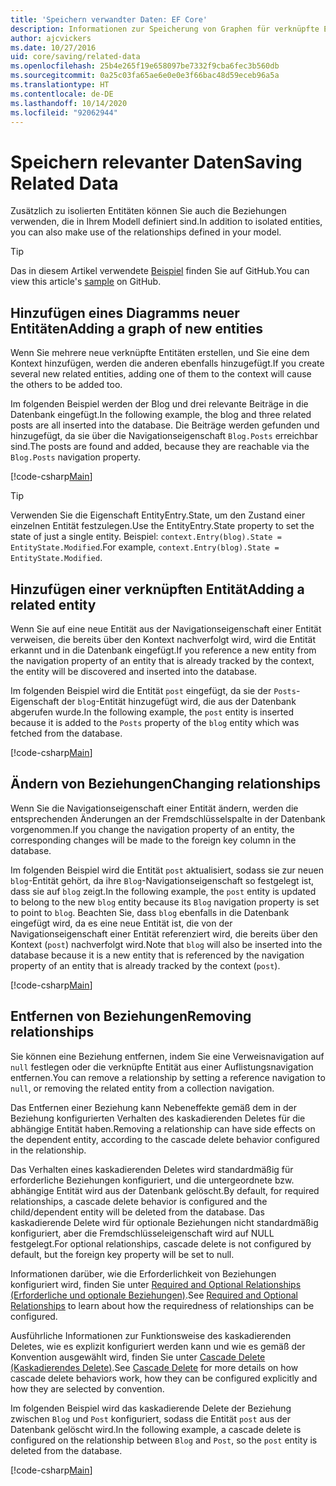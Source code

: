 ```yaml
---
title: 'Speichern verwandter Daten: EF Core'
description: Informationen zur Speicherung von Graphen für verknüpfte Entitäten und Verwaltung von Beziehungen in Entity Framework Core
author: ajcvickers
ms.date: 10/27/2016
uid: core/saving/related-data
ms.openlocfilehash: 25b4e265f19e658097be7332f9cba6fec3b560db
ms.sourcegitcommit: 0a25c03fa65ae6e0e0e3f66bac48d59eceb96a5a
ms.translationtype: HT
ms.contentlocale: de-DE
ms.lasthandoff: 10/14/2020
ms.locfileid: "92062944"
---
```

# <a name="saving-related-data"></a><span data-ttu-id="ca924-103">Speichern relevanter Daten</span><span class="sxs-lookup"><span data-stu-id="ca924-103">Saving Related Data</span></span>

<span data-ttu-id="ca924-104">Zusätzlich zu isolierten Entitäten können Sie auch die Beziehungen verwenden, die in Ihrem Modell definiert sind.</span><span class="sxs-lookup"><span data-stu-id="ca924-104">In addition to isolated entities, you can also make use of the relationships defined in your model.</span></span>

> [!TIP]  
> <span data-ttu-id="ca924-105">Das in diesem Artikel verwendete [Beispiel](https://github.com/dotnet/EntityFramework.Docs/tree/master/samples/core/Saving/RelatedData/) finden Sie auf GitHub.</span><span class="sxs-lookup"><span data-stu-id="ca924-105">You can view this article's [sample](https://github.com/dotnet/EntityFramework.Docs/tree/master/samples/core/Saving/RelatedData/) on GitHub.</span></span>

## <a name="adding-a-graph-of-new-entities"></a><span data-ttu-id="ca924-106">Hinzufügen eines Diagramms neuer Entitäten</span><span class="sxs-lookup"><span data-stu-id="ca924-106">Adding a graph of new entities</span></span>

<span data-ttu-id="ca924-107">Wenn Sie mehrere neue verknüpfte Entitäten erstellen, und Sie eine dem Kontext hinzufügen, werden die anderen ebenfalls hinzugefügt.</span><span class="sxs-lookup"><span data-stu-id="ca924-107">If you create several new related entities, adding one of them to the context will cause the others to be added too.</span></span>

<span data-ttu-id="ca924-108">Im folgenden Beispiel werden der Blog und drei relevante Beiträge in die Datenbank eingefügt.</span><span class="sxs-lookup"><span data-stu-id="ca924-108">In the following example, the blog and three related posts are all inserted into the database.</span></span> <span data-ttu-id="ca924-109">Die Beiträge werden gefunden und hinzugefügt, da sie über die Navigationseigenschaft `Blog.Posts` erreichbar sind.</span><span class="sxs-lookup"><span data-stu-id="ca924-109">The posts are found and added, because they are reachable via the `Blog.Posts` navigation property.</span></span>

[!code-csharp[Main](../../../samples/core/Saving/RelatedData/Sample.cs#AddingGraphOfEntities)]

> [!TIP]  
> <span data-ttu-id="ca924-110">Verwenden Sie die Eigenschaft EntityEntry.State, um den Zustand einer einzelnen Entität festzulegen.</span><span class="sxs-lookup"><span data-stu-id="ca924-110">Use the EntityEntry.State property to set the state of just a single entity.</span></span> <span data-ttu-id="ca924-111">Beispiel: `context.Entry(blog).State = EntityState.Modified`.</span><span class="sxs-lookup"><span data-stu-id="ca924-111">For example, `context.Entry(blog).State = EntityState.Modified`.</span></span>

## <a name="adding-a-related-entity"></a><span data-ttu-id="ca924-112">Hinzufügen einer verknüpften Entität</span><span class="sxs-lookup"><span data-stu-id="ca924-112">Adding a related entity</span></span>

<span data-ttu-id="ca924-113">Wenn Sie auf eine neue Entität aus der Navigationseigenschaft einer Entität verweisen, die bereits über den Kontext nachverfolgt wird, wird die Entität erkannt und in die Datenbank eingefügt.</span><span class="sxs-lookup"><span data-stu-id="ca924-113">If you reference a new entity from the navigation property of an entity that is already tracked by the context, the entity will be discovered and inserted into the database.</span></span>

<span data-ttu-id="ca924-114">Im folgenden Beispiel wird die Entität `post` eingefügt, da sie der `Posts`-Eigenschaft der `blog`-Entität hinzugefügt wird, die aus der Datenbank abgerufen wurde.</span><span class="sxs-lookup"><span data-stu-id="ca924-114">In the following example, the `post` entity is inserted because it is added to the `Posts` property of the `blog` entity which was fetched from the database.</span></span>

[!code-csharp[Main](../../../samples/core/Saving/RelatedData/Sample.cs#AddingRelatedEntity)]

## <a name="changing-relationships"></a><span data-ttu-id="ca924-115">Ändern von Beziehungen</span><span class="sxs-lookup"><span data-stu-id="ca924-115">Changing relationships</span></span>

<span data-ttu-id="ca924-116">Wenn Sie die Navigationseigenschaft einer Entität ändern, werden die entsprechenden Änderungen an der Fremdschlüsselspalte in der Datenbank vorgenommen.</span><span class="sxs-lookup"><span data-stu-id="ca924-116">If you change the navigation property of an entity, the corresponding changes will be made to the foreign key column in the database.</span></span>

<span data-ttu-id="ca924-117">Im folgenden Beispiel wird die Entität `post` aktualisiert, sodass sie zur neuen `blog`-Entität gehört, da ihre `Blog`-Navigationseigenschaft so festgelegt ist, dass sie auf `blog` zeigt.</span><span class="sxs-lookup"><span data-stu-id="ca924-117">In the following example, the `post` entity is updated to belong to the new `blog` entity because its `Blog` navigation property is set to point to `blog`.</span></span> <span data-ttu-id="ca924-118">Beachten Sie, dass `blog` ebenfalls in die Datenbank eingefügt wird, da es eine neue Entität ist, die von der Navigationseigenschaft einer Entität referenziert wird, die bereits über den Kontext (`post`) nachverfolgt wird.</span><span class="sxs-lookup"><span data-stu-id="ca924-118">Note that `blog` will also be inserted into the database because it is a new entity that is referenced by the navigation property of an entity that is already tracked by the context (`post`).</span></span>

[!code-csharp[Main](../../../samples/core/Saving/RelatedData/Sample.cs#ChangingRelationships)]

## <a name="removing-relationships"></a><span data-ttu-id="ca924-119">Entfernen von Beziehungen</span><span class="sxs-lookup"><span data-stu-id="ca924-119">Removing relationships</span></span>

<span data-ttu-id="ca924-120">Sie können eine Beziehung entfernen, indem Sie eine Verweisnavigation auf `null` festlegen oder die verknüpfte Entität aus einer Auflistungsnavigation entfernen.</span><span class="sxs-lookup"><span data-stu-id="ca924-120">You can remove a relationship by setting a reference navigation to `null`, or removing the related entity from a collection navigation.</span></span>

<span data-ttu-id="ca924-121">Das Entfernen einer Beziehung kann Nebeneffekte gemäß dem in der Beziehung konfigurierten Verhalten des kaskadierenden Deletes für die abhängige Entität haben.</span><span class="sxs-lookup"><span data-stu-id="ca924-121">Removing a relationship can have side effects on the dependent entity, according to the cascade delete behavior configured in the relationship.</span></span>

<span data-ttu-id="ca924-122">Das Verhalten eines kaskadierenden Deletes wird standardmäßig für erforderliche Beziehungen konfiguriert, und die untergeordnete bzw. abhängige Entität wird aus der Datenbank gelöscht.</span><span class="sxs-lookup"><span data-stu-id="ca924-122">By default, for required relationships, a cascade delete behavior is configured and the child/dependent entity will be deleted from the database.</span></span> <span data-ttu-id="ca924-123">Das kaskadierende Delete wird für optionale Beziehungen nicht standardmäßig konfiguriert, aber die Fremdschlüsseleigenschaft wird auf NULL festgelegt.</span><span class="sxs-lookup"><span data-stu-id="ca924-123">For optional relationships, cascade delete is not configured by default, but the foreign key property will be set to null.</span></span>

<span data-ttu-id="ca924-124">Informationen darüber, wie die Erforderlichkeit von Beziehungen konfiguriert wird, finden Sie unter [Required and Optional Relationships (Erforderliche und optionale Beziehungen)](xref:core/modeling/relationships#required-and-optional-relationships).</span><span class="sxs-lookup"><span data-stu-id="ca924-124">See [Required and Optional Relationships](xref:core/modeling/relationships#required-and-optional-relationships) to learn about how the requiredness of relationships can be configured.</span></span>

<span data-ttu-id="ca924-125">Ausführliche Informationen zur Funktionsweise des kaskadierenden Deletes, wie es explizit konfiguriert werden kann und wie es gemäß der Konvention ausgewählt wird, finden Sie unter [Cascade Delete (Kaskadierendes Delete)](xref:core/saving/cascade-delete).</span><span class="sxs-lookup"><span data-stu-id="ca924-125">See [Cascade Delete](xref:core/saving/cascade-delete) for more details on how cascade delete behaviors work, how they can be configured explicitly and  how they are selected by convention.</span></span>

<span data-ttu-id="ca924-126">Im folgenden Beispiel wird das kaskadierende Delete der Beziehung zwischen `Blog` und `Post` konfiguriert, sodass die Entität `post` aus der Datenbank gelöscht wird.</span><span class="sxs-lookup"><span data-stu-id="ca924-126">In the following example, a cascade delete is configured on the relationship between `Blog` and `Post`, so the `post` entity is deleted from the database.</span></span>

[!code-csharp[Main](../../../samples/core/Saving/RelatedData/Sample.cs#RemovingRelationships)]
